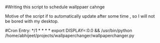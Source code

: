 #Writing this script to schedule wallppaer cahnge

Motive of the script if to  automatically update after some time , so I will not be bored with my desktop.

#Cron Entry:
*/1 * * * *  export DISPLAY=:0.0 && /usr/bin/python /home/abhijeet/projects/wallpaperchanger/wallpaperchanger.py 
